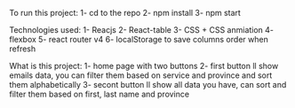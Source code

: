 To run this project:
1- cd to the repo
2- npm install
3- npm start

Technologies used:
1- Reacjs
2- React-table
3- CSS + CSS anmiation
4- flexbox 
5- react router v4
6- localStorage to save columns order when refresh

What is this project:
1- home page with two buttons 
2- first button ll show emails data, you can filter them based on service and province and sort them alphabetically
3- secont button ll show all data you have, can sort and filter them based on first, last name and province 
